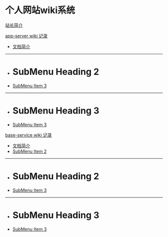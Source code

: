 # 个人网站wiki系统

[站长简介](about.md)

[app-server wiki 记录]()

  * [文档简介](app-server/README.md)
  - - - -
  * # SubMenu Heading 2
  * [SubMenu Item 3](subitem3.md)
  - - - -
  * # SubMenu Heading 3
  * [SubMenu Item 3](subitem3.md)

[base-service wiki 记录]()
    
   * [文档简介](base-service/README.md)
   * [SubMenu Item 2](subitem2.md)
   - - - -
   * # SubMenu Heading 2
   * [SubMenu Item 3](subitem3.md)
   - - - -
   * # SubMenu Heading 3
   * [SubMenu Item 3](subitem3.md)
